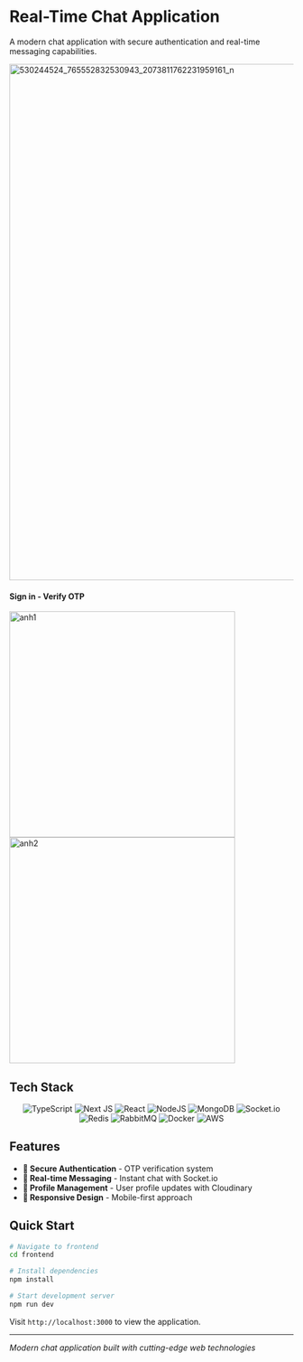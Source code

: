 # Real-Time Chat Application

A modern chat application with secure authentication and real-time messaging capabilities.

<img width="1906" height="914" alt="530244524_765552832530943_2073811762231959161_n" src="https://github.com/user-attachments/assets/e6c6d337-a6a7-417c-9e40-c82768050bfe" />

#### Sign in - Verify OTP
<img width="400" height="400" alt="anh1" src="https://github.com/user-attachments/assets/a5118f9f-5bfb-45ce-9555-d6893a9690b2" />
<img width="400" height="400" alt="anh2" src="https://github.com/user-attachments/assets/d3af01c5-8140-4a40-9abc-d53e9a96063d" /> 


## Tech Stack

<div align="center">

![TypeScript](https://img.shields.io/badge/typescript-%23007ACC.svg?style=for-the-badge&logo=typescript&logoColor=white)
![Next JS](https://img.shields.io/badge/Next-black?style=for-the-badge&logo=next.js&logoColor=white)
![React](https://img.shields.io/badge/react-%2320232a.svg?style=for-the-badge&logo=react&logoColor=%2361DAFB)
![NodeJS](https://img.shields.io/badge/node.js-6DA55F?style=for-the-badge&logo=node.js&logoColor=white)
![MongoDB](https://img.shields.io/badge/MongoDB-%234ea94b.svg?style=for-the-badge&logo=mongodb&logoColor=white)
![Socket.io](https://img.shields.io/badge/Socket.io-black?style=for-the-badge&logo=socket.io&badgeColor=010101)
![Redis](https://img.shields.io/badge/redis-%23DD0031.svg?style=for-the-badge&logo=redis&logoColor=white)
![RabbitMQ](https://img.shields.io/badge/Rabbitmq-FF6600?style=for-the-badge&logo=rabbitmq&logoColor=white)
![Docker](https://img.shields.io/badge/docker-%230db7ed.svg?style=for-the-badge&logo=docker&logoColor=white)
![AWS](https://img.shields.io/badge/AWS-%23FF9900.svg?style=for-the-badge&logo=amazon-aws&logoColor=white)

</div>

## Features

- **🔐 Secure Authentication** - OTP verification system
- **💬 Real-time Messaging** - Instant chat with Socket.io
- **👤 Profile Management** - User profile updates with Cloudinary
- **📱 Responsive Design** - Mobile-first approach

## Quick Start

```bash
# Navigate to frontend
cd frontend

# Install dependencies
npm install

# Start development server
npm run dev
```

Visit `http://localhost:3000` to view the application.


---

*Modern chat application built with cutting-edge web technologies*
